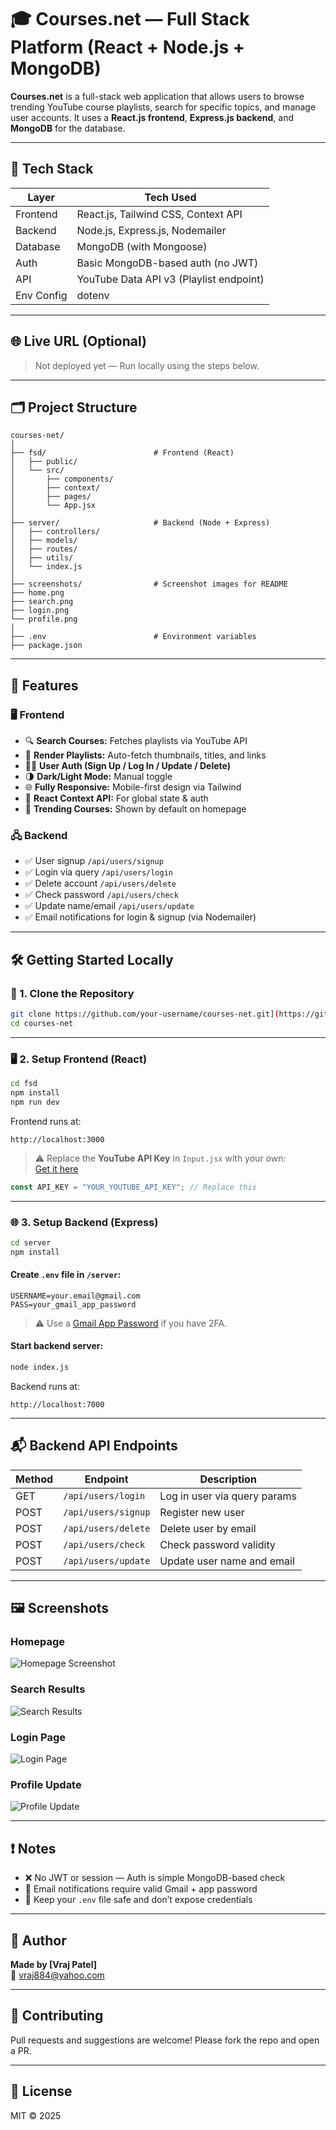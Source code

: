 # 🎓 Courses.net — Full Stack Platform (React + Node.js + MongoDB)

**Courses.net** is a full-stack web application that allows users to browse trending YouTube course playlists, search for specific topics, and manage user accounts. It uses a **React.js frontend**, **Express.js backend**, and **MongoDB** for the database.

---

## 🧰 Tech Stack

| Layer       | Tech Used                              |
|-------------|-----------------------------------------|
| Frontend    | React.js, Tailwind CSS, Context API     |
| Backend     | Node.js, Express.js, Nodemailer         |
| Database    | MongoDB (with Mongoose)                 |
| Auth        | Basic MongoDB-based auth (no JWT)       |
| API         | YouTube Data API v3 (Playlist endpoint) |
| Env Config  | dotenv                                  |

---

## 🌐 Live URL (Optional)

> Not deployed yet — Run locally using the steps below.

---

## 🗂️ Project Structure

```
courses-net/
│
├── fsd/                        # Frontend (React)
│   ├── public/
│   └── src/
│       ├── components/
│       ├── context/
│       ├── pages/
│       └── App.jsx
│
├── server/                     # Backend (Node + Express)
│   ├── controllers/
│   ├── models/
│   ├── routes/
│   ├── utils/
│   └── index.js
│
├── screenshots/                # Screenshot images for README
├── home.png
├── search.png
├── login.png
└── profile.png
│
├── .env                        # Environment variables
├── package.json
```

---

## 🚀 Features

### 🖥️ Frontend

- 🔍 **Search Courses:** Fetches playlists via YouTube API
- 🎥 **Render Playlists:** Auto-fetch thumbnails, titles, and links
- 🧑‍💻 **User Auth (Sign Up / Log In / Update / Delete)**
- 🌗 **Dark/Light Mode:** Manual toggle
- 🌐 **Fully Responsive:** Mobile-first design via Tailwind
- 🧠 **React Context API:** For global state & auth
- 🎯 **Trending Courses:** Shown by default on homepage

### 🖧 Backend

- ✅ User signup `/api/users/signup`
- ✅ Login via query `/api/users/login`
- ✅ Delete account `/api/users/delete`
- ✅ Check password `/api/users/check`
- ✅ Update name/email `/api/users/update`
- ✅ Email notifications for login & signup (via Nodemailer)

---

## 🛠️ Getting Started Locally

### 📁 1. Clone the Repository

```bash
git clone https://github.com/your-username/courses-net.git](https://github.com/Vraj884/courses.net-Fullstack-project-.git
cd courses-net
```

---

### 🖥️ 2. Setup Frontend (React)

```bash
cd fsd
npm install
npm run dev
```

Frontend runs at:

```
http://localhost:3000
```

> ⚠️ Replace the **YouTube API Key** in `Input.jsx` with your own:  
> [Get it here](https://console.cloud.google.com/apis)

```js
const API_KEY = "YOUR_YOUTUBE_API_KEY"; // Replace this
```

---

### 🌐 3. Setup Backend (Express)

```bash
cd server
npm install
```

#### Create `.env` file in `/server`:

```env
USERNAME=your.email@gmail.com
PASS=your_gmail_app_password
```

> ⚠️ Use a [Gmail App Password](https://myaccount.google.com/apppasswords) if you have 2FA.

#### Start backend server:

```bash
node index.js
```

Backend runs at:

```
http://localhost:7000
```

---

## 📬 Backend API Endpoints

| Method | Endpoint              | Description                      |
|--------|-----------------------|----------------------------------|
| GET    | `/api/users/login`    | Log in user via query params     |
| POST   | `/api/users/signup`   | Register new user                |
| POST   | `/api/users/delete`   | Delete user by email             |
| POST   | `/api/users/check`    | Check password validity          |
| POST   | `/api/users/update`   | Update user name and email       |

---

## 🖼️ Screenshots

### Homepage
![Homepage Screenshot](home.png)

### Search Results
![Search Results](search.png)

### Login Page
![Login Page](login.png)

### Profile Update
![Profile Update](profile.png)


---

## ❗ Notes

- ❌ No JWT or session — Auth is simple MongoDB-based check
- 📮 Email notifications require valid Gmail + app password
- 🔐 Keep your `.env` file safe and don’t expose credentials

---

## 👤 Author

**Made by [Vraj Patel]**  
📧 vraj884@yahoo.com  

---

## 📢 Contributing

Pull requests and suggestions are welcome! Please fork the repo and open a PR.

---

## 📃 License

MIT © 2025
